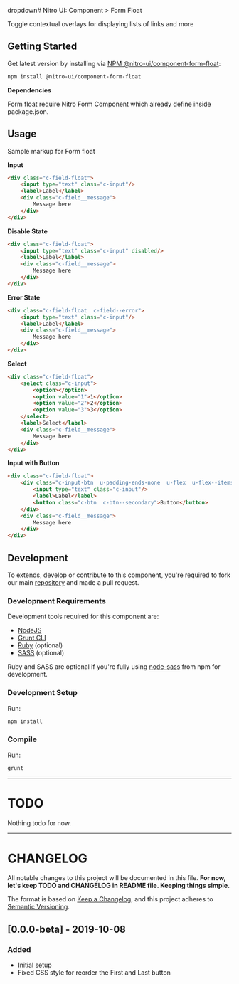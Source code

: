 dropdown# Nitro UI: Component > Form Float

Toggle contextual overlays for displaying lists of links and more

## Getting Started

Get latest version by installing via [NPM @nitro-ui/component-form-float](https://www.npmjs.com/package/@nitro-ui/component-form-float):

```sh
npm install @nitro-ui/component-form-float
```
**Dependencies**

Form float require Nitro Form Component which already define inside package.json.



## Usage

Sample markup for Form float

**Input**
```html
<div class="c-field-float">
    <input type="text" class="c-input"/>
    <label>Label</label>
    <div class="c-field__message">
        Message here
    </div>
</div>
```

**Disable State**
```html
<div class="c-field-float">
    <input type="text" class="c-input" disabled/>
    <label>Label</label>
    <div class="c-field__message">
        Message here
    </div>
</div>
```

**Error State**
```html
<div class="c-field-float  c-field--error">
    <input type="text" class="c-input"/>
    <label>Label</label>
    <div class="c-field__message">
        Message here
    </div>
</div>
```

**Select**
```html
<div class="c-field-float">
    <select class="c-input">
        <option></option>
        <option value="1">1</option>
        <option value="2">2</option>
        <option value="3">3</option>
    </select>
    <label>Select</label>
    <div class="c-field__message">
        Message here
    </div>
</div>
```

**Input with Button**
```html
<div class="c-field-float">
    <div class="c-input-btn  u-padding-ends-none  u-flex  u-flex--items-center  u-bg-white">
        <input type="text" class="c-input"/>
        <label>Label</label>
        <button class="c-btn  c-btn--secondary">Button</button>
    </div>
    <div class="c-field__message">
        Message here
    </div>
</div>
```

## Development

To extends, develop or contribute to this component, you're required to fork our main [repository](https://github.com/icarasia-engineering/nitro-ui) and made a pull request.

### Development Requirements

Development tools required for this component are:

- [NodeJS](https://nodejs.org/en/)
- [Grunt CLI](https://gruntjs.com)
- [Ruby](https://www.ruby-lang.org/en/) (optional)
- [SASS](https://sass-lang.com) (optional)

Ruby and SASS are optional if you're fully using [node-sass](https://github.com/sass/node-sass) from npm for development.

### Development Setup

Run:

```sh
npm install
```

### Compile

Run:

```sh
grunt
```
---

# TODO

Nothing todo for now.

---

# CHANGELOG

All notable changes to this project will be documented in this file. **For now, let's keep TODO and CHANGELOG in README file. Keeping things simple.**

The format is based on [Keep a Changelog](https://keepachangelog.com/en/1.0.0/),
and this project adheres to [Semantic Versioning](https://semver.org/spec/v2.0.0.html).

## [0.0.0-beta] - 2019-10-08
### Added
- Initial setup
- Fixed CSS style for reorder the First and Last button
